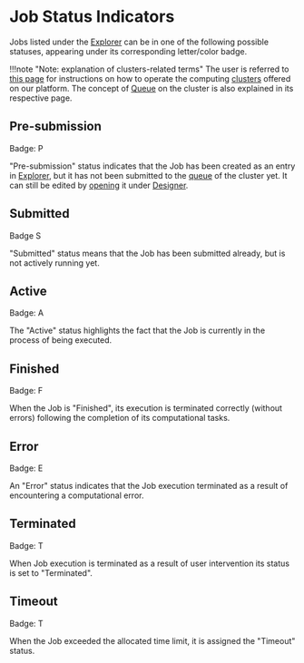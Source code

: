 # Job Status Indicators

Jobs listed under the [Explorer](ui/explorer.md) can be in one of the following possible statuses, appearing under its corresponding letter/color badge.

!!!note "Note: explanation of clusters-related terms"
    The user is referred to [this page](../infrastructure/compute/overview.md) for instructions on how to operate the computing [clusters](../infrastructure/clusters/overview.md) offered on our platform. The concept of [Queue](../infrastructure/resource/queues.md) on the  cluster is also explained in its respective page.

## Pre-submission

Badge: <span class="btn badge b-info border-50">P</span>

"Pre-submission" status indicates that the Job has been created as an entry in [Explorer](ui/explorer.md), but it has not been submitted to the [queue](../infrastructure/resource/queues.md) of the cluster yet. It can still be edited by [opening](../entities-general/actions/open-edit.md) it under [Designer](../jobs-designer/overview.md).

## Submitted 

 Badge <span class="btn badge b-primary border-50">S</span>
 
 "Submitted" status means that the Job has been submitted already, but is not actively running yet.

## Active

Badge: <span class="btn badge b-warning border-50">A</span>

The "Active" status highlights the fact that the Job is currently in the process of being executed.

## Finished

Badge: <span class="btn badge b-success border-50">F</span>

When the Job is "Finished", its execution is terminated correctly (without errors) following the completion of its computational tasks.

## Error

Badge: <span class="btn badge b-danger border-50">E</span>

An "Error" status indicates that the Job execution terminated as a result of encountering a computational error.

## Terminated

Badge: <span class="btn badge b-default border-50">T</span>

When Job execution is terminated as a result of user intervention its status is set to "Terminated".

## Timeout

Badge: <span class="btn badge b-black border-50">T</span>

When the Job exceeded the allocated time limit, it is assigned the "Timeout" status.

